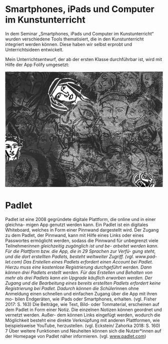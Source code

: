 # Smartphones, iPads und Computer im Kunstunterricht 

In dem Seminar „Smartphones, iPads und Computer im Kunstunterricht“ wurden verschiedene Tools thematisiert, die in den Kunstunterricht integriert werden können. Diese haben wir selbst erprobt und Unterrichtsideen entwickelt. 

Mein Unterrichtsentwurf, der ab der ersten Klasse durchführbar ist, wird mit Hilfe der App Folify umgesetzt: 

<img src="Bild2.jpg">

# Padlet

Padlet ist eine 2008 gegründete digitale Plattform, die online und in einer gleichna- migen App genutzt werden kann. Ein Padlet ist ein digitales Whiteboard, welches in Form einer Pinnwand dargestellt wird. Der Zugang zu dem Padlet, der Pinnwand, kann mit Hilfe eines Links oder eines Passwortes ermöglicht werden, sodass die Pinnwand für unbegrenzt viele Teilnehmer*innen gleichzeitig zugänglich ist und be- arbeitet werden kann. Für die Plattform bzw. die App, die in 29 Sprachen zur Verfü- gung steht, und die dort erstellten Padlets, besteht weltweiter Zugriff. (vgl. www.pad- let.com)
Das Erstellen eines Padlets erfordert einen Account bei Padlet. Hierzu muss eine kostenlose Registrierung durchgeführt werden. Dann können drei Padlets erstellt werden. Für das Erstellen und Behalten von mehr als drei Padlets kann ein Upgrade käuflich erworben werden. Der Zugang und die Bearbeitung eines bereits erstellten Padlets erfordert keine Registrierung bei Padlet. Dadurch können die Schüler*innen ohne Anmeldung einen schnellen und einfachen Zugang über die App mit ihren mo- bilen Endgeräten, wie iPads oder Smartphones, erhalten. (vgl. Fisher 2017: S. 163) Die Beiträge, wie Text, Bild- oder Tonmaterial, erscheinen auf dem Padlet in Form einer Notiz. Die einzelnen Notizen können geordnet und vernetzt werden. Außer- dem können Links eingefügt werden, wodurch die Möglichkeit besteht eine direkte Verknüpfung mit anderen Plattformen, wie beispielsweise YouTube, herzustellen. (vgl. Eckstein/ Zahorka 2018: S. 160)
7
Über weitere Funktionen und Neuheiten können sich die Nutzer*innen auf der Homepage von Padlet näher informieren. (vgl. www.padlet.com)


